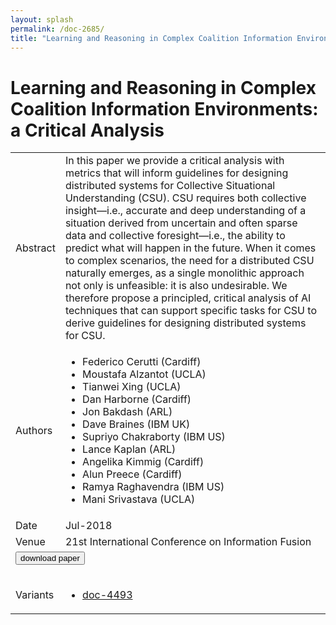 ```yaml
---
layout: splash
permalink: /doc-2685/
title: "Learning and Reasoning in Complex Coalition Information Environments: a Critical Analysis"
---
```


# Learning and Reasoning in Complex Coalition Information Environments: a Critical Analysis

<table>
    <tbody>
    <tr>
        <td>Abstract</td>
        <td>In this paper we provide a critical analysis with metrics that will inform guidelines for designing distributed systems for Collective Situational Understanding (CSU). CSU requires both collective insight—i.e., accurate and deep understanding of a situation derived from uncertain and often sparse data and collective foresight—i.e., the ability to predict what will happen in the future. When it comes to complex scenarios, the need for a distributed CSU naturally emerges, as a single monolithic approach not only is unfeasible: it is also undesirable. We therefore propose a principled, critical analysis of AI techniques that can support specific tasks for CSU to derive guidelines for designing distributed systems for CSU.</td>
    </tr>
    <tr>
        <td>Authors</td>
        <td>
            <ul>
                <li>Federico Cerutti (Cardiff)</li>
                <li>Moustafa Alzantot (UCLA)</li>
                <li>Tianwei Xing (UCLA)</li>
                <li>Dan Harborne (Cardiff)</li>
                <li>Jon Bakdash (ARL)</li>
                <li>Dave Braines (IBM UK)</li>
                <li>Supriyo Chakraborty (IBM US)</li>
                <li>Lance Kaplan (ARL)</li>
                <li>Angelika Kimmig (Cardiff)</li>
                <li>Alun Preece (Cardiff)</li>
                <li>Ramya Raghavendra (IBM US)</li>
                <li>Mani Srivastava (UCLA)</li>
            </ul>
        </td>
    </tr>
    <tr>
        <td>Date</td>
        <td>Jul-2018</td>
    </tr>
    <tr>
        <td>Venue</td>
        <td>21st International Conference on Information Fusion</td>
    </tr>
        <tr>
            <td colspan="2">
                <form method="get" action="https://dais-ita.org/sites/default/files/2316_paper.pdf">
                    <button type="submit">download paper</button>
                </form>
            </td>
        </tr>
        <tr>
            <td>Variants</td>
            <td>
                <ul>
                    <li><a href="\doc-4493\">doc-4493</a></li>
                </ul>
            </td>
        </tr>
    </tbody>
</table>

